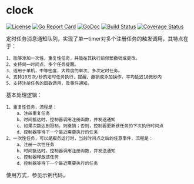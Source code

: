 # clock
[![License](https://img.shields.io/:license-apache-blue.svg)](https://opensource.org/licenses/Apache-2.0)
[![Go Report Card](https://goreportcard.com/badge/github.com/alex023/clock)](https://goreportcard.com/report/github.com/alex023/clock)
[![GoDoc](https://godoc.org/github.com/alex023/clock?status.svg)](https://godoc.org/github.com/alex023/clock)
[![Build Status](https://travis-ci.org/alex023/clock.svg?branch=dev)](https://travis-ci.org/alex023/clock)
[![Coverage Status](https://coveralls.io/repos/github/alex023/clock/badge.svg?branch=dev)](https://coveralls.io/github/alex023/clock?branch=dev)

 定时任务消息通知队列，实现了单一timer对多个注册任务的触发调用，其特点在于：
	
    1、能够添加一次性、重复性任务，并能在其执行前频繁撤销或更改。
    2、支持同一时间点，多个任务提醒。
    3、适用于单机，中等密度，大跨度的单次、多次定时任务。
    4、支持10万次/秒的定时任务执行、提醒、撤销或添加操作，平均延迟10微秒内
    5、支持注册任务的函数调用，及事件通知。    
 
 基本处理逻辑：

	1、重复性任务，流程是：
 		a、注册重复任务
		b、时间抵达时，控制器调用注册函数，并发送通知
		c、如果次数达到限制，则撤销；否则，控制器更新该任务的下次执行时间点
		d、控制器等待下一个最近需要执行的任务
	2、一次性任务，可以是服务运行时，当前时间点之后的任意事件，流程是：
 		a、注册一次性任务
		b、时间抵达时，控制器调用注册函数，并发送通知
		c、控制器释放该任务
		d、控制器等待下一个最近需要执行的任务
 
 使用方式，参见示例代码。